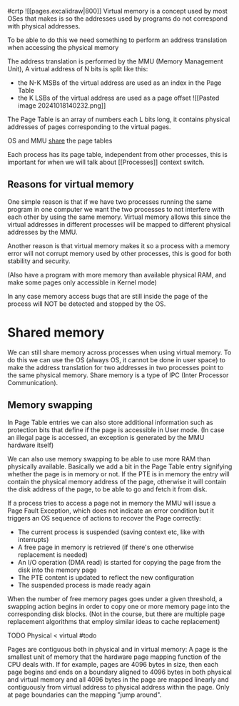 #crtp 
![[pages.excalidraw|800]]
Virtual memory is a concept used by most OSes that makes is so the addresses used by programs do not correspond with physical addresses.

To be able to do this we need something to perform an address translation when accessing the physical memory

The address translation is performed by the MMU (Memory Management Unit), 
A virtual address of N bits is split like this:
- the N-K MSBs of the virtual address are used as an index in the Page Table
- the K LSBs of the virtual address are used as a page offset
![[Pasted image 20241018140232.png]]

The Page Table is an array of numbers each L bits long, it contains physical addresses of pages corresponding to the virtual pages.

OS and MMU [share](https://stackoverflow.com/questions/58995151/why-does-the-os-need-a-page-table-if-the-mmu-already-has-one) the page tables

Each process has its page table, independent from other processes, this is important for when we will talk about [[Processes]] context switch.
## Reasons for virtual memory
One simple reason is that if we have two processes running the same program in one computer we want the two processes to not interfere with each other by using the same memory. Virtual memory allows this since the virtual addresses in different processes will be mapped to different physical addresses by the MMU.

Another reason is that virtual memory makes it so a process with a memory error will not corrupt memory used by other processes, this is good for both stability and security.

(Also have a program with more memory than available physical RAM, and make some pages only accessible in Kernel mode)

In any case memory access bugs that are still inside the page of the process will NOT be detected and stopped by the OS.
# Shared memory
We can still share memory across processes when using virtual memory. 
To do this we can use the OS (always OS, it cannot be done in user space) to make the address translation for two addresses in two processes point to the same physical memory.
Share memory is a type of IPC (Inter Processor Communication).
## Memory swapping
In Page Table entries we can also store additional information such as protection bits that define if the page is accessible in User mode. 
(In case an illegal page is accessed, an exception is generated by the MMU hardware itself)

We can also use memory swapping to be able to use more RAM than physically available. Basically we add a bit in the Page Table entry signifying whether the page is in memory or not. If the PTE is in memory the entry will contain the physical memory address of the page, otherwise it will contain the disk address of the page, to be able to go and fetch it from disk.

If a process tries to access a page not in memory the MMU will issue a Page Fault Exception, which does not indicate an error condition but it triggers an OS sequence of actions to recover the Page correctly:
* The current process is suspended (saving context etc, like with interrupts)
* A free page in memory is retrieved (if there's one otherwise replacement is needed)
* An I/O operation (DMA read) is started for copying the page from the disk into the memory page
* The PTE content is updated to reflect the new configuration
 * The suspended process is made ready again
 
 When the number of free memory pages goes under a given threshold, a swapping action begins in order to copy one or more memory page into the corresponding disk blocks. (Not in the course, but there are multiple page replacement algorithms that employ similar ideas to cache replacement)

 TODO Physical < virtual
#todo


Pages are contiguous both in physical and in virtual memory:
A page is the smallest unit of memory that the hardware page mapping function of the CPU deals with. If for example, pages are 4096 bytes in size, then each page begins and ends on a boundary aligned to 4096 bytes in both physical and virtual memory and all 4096 bytes in the page are mapped linearly and contiguously from virtual address to physical address within the page. Only at page boundaries can the mapping "jump around".
